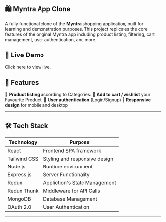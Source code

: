## 🛍️ Myntra App Clone

A fully functional clone of the **Myntra** shopping application, built for learning and demonstration purposes. This project replicates the core features of the original Myntra app including product listing, filtering, cart management, user authentication, and more.

## 🔗 Live Demo
Click here to view live.

## 🚀 Features
🧾 **Product listing** according to Categories.
🛒 **Add to cart / wishlist** your Favourite Product.
👤 **User authentication** (Login/Signup)
🔄 **Responsive design** for mobile and desktop

---

## 🛠️ Tech Stack

| Technology    | Purpose                           |
| ------------- | --------------------------------- |
| React         | Frontend SPA framework            |
| Tailwind CSS  | Styling and responsive design     |
| Node.js       | Runtime environment               |
| Express.js    | Server Functionality              |
| Redux         | Appliction's State Management     |
| Redux Thunk   | Middleware for API Calls          |
| MongoDB       | Database Management               |
| OAuth 2.0     | User Authentication               |
---
